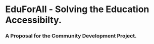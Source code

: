 # EduForAll - Solving the Education Accessibilty.
### A Proposal for the Community Development Project.
